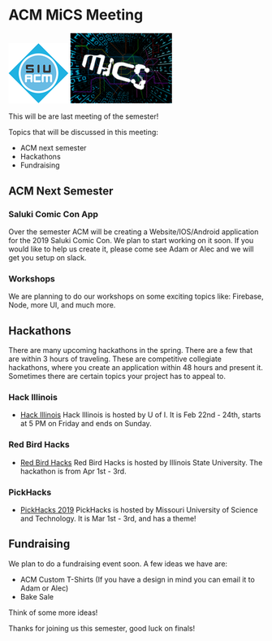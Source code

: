# ACM MiCS Meeting

![SIU ACM](https://raw.githubusercontent.com/siucacm/MiCS-Meeting/master/imgs/siuacm_logo.png)
<img src="https://raw.githubusercontent.com/siucacm/MiCS-Meeting/master/imgs/mics_logo.png" width="200px">

This will be are last meeting of the semester!

Topics that will be discussed in this meeting:
* ACM next semester
* Hackathons 
* Fundraising

## ACM Next Semester

### Saluki Comic Con App
Over the semester ACM will be creating a Website/IOS/Android application for the 2019 Saluki Comic Con. We plan to start working on it soon. If you would like to help us create it, please come see Adam or Alec and we will get you setup on slack.

### Workshops
We are planning to do our workshops on some exciting topics like: Firebase, Node, more UI, and much more.

## Hackathons
There are many upcoming hackathons in the spring. There are a few that are within 3 hours of traveling. These are competitive collegiate hackathons, where you create an application within 48 hours and present it. Sometimes there are certain topics your project has to appeal to.
### Hack Illinois
* [Hack Illinois](https://www.hackillinois.org/)
Hack Illinois is hosted by U of I. It is Feb 22nd - 24th, starts at 5 PM on Friday and ends on Sunday.
### Red Bird Hacks
* [Red Bird Hacks](http://www.redbirdhacks.org/)
Red Bird Hacks is hosted by Illinois State University. The hackathon is from Apr 1st - 3rd.
### PickHacks
* [PickHacks 2019](https://pickhacks.io/)
PickHacks is hosted by Missouri University of Science and Technology. It is Mar 1st - 3rd, and has a theme!

## Fundraising

We plan to do a fundraising event soon.
A few ideas we have are:
* ACM Custom T-Shirts (If you have a design in mind you can email it to Adam or Alec)
* Bake Sale

Think of some more ideas!

Thanks for joining us this semester, good luck on finals!
